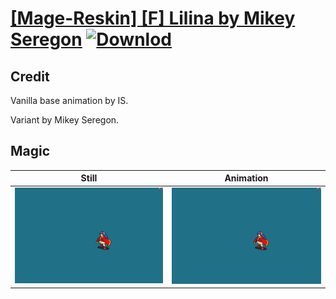 # [\[Mage-Reskin\] \[F\] Lilina by Mikey Seregon](./) [![Downlod](https://img.shields.io/badge/Download--red?style=social&logo=github)](https://minhaskamal.github.io/DownGit/#/home?url=https://github.com/Klokinator/FE-Repo/tree/main/Battle%20Animations%2FMagi%20-%20Nature-Type%2F%5BMage-Reskin%5D%20%5BF%5D%20Lilina%20by%20Mikey%20Seregon%2F6.%20Magic)

## Credit

Vanilla base animation by IS.

Variant by Mikey Seregon.

## Magic

| Still | Animation |
| :---: | :-------: |
| ![Magic still](./Magic_000.png) | ![Magic animation](./Magic.gif) |

